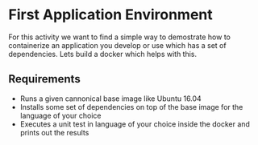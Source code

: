 # First Application Environment

For this activity we want to find a simple way to demostrate how to containerize an application you develop or use which has a set of dependencies.  Lets build a docker which helps with this.

## Requirements

* Runs a given cannonical base image like Ubuntu 16.04
* Installs some set of dependencies on top of the base image for the language of your choice
* Executes a unit test in language of your choice inside the docker and prints out the results 
